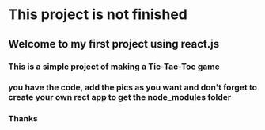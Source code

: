 # This project is not finished

## Welcome to my first project using react.js
### This is a simple project of making a Tic-Tac-Toe game 
### you have the code, add the pics as you want and don't forget to create your own rect app to get the node_modules folder

### Thanks